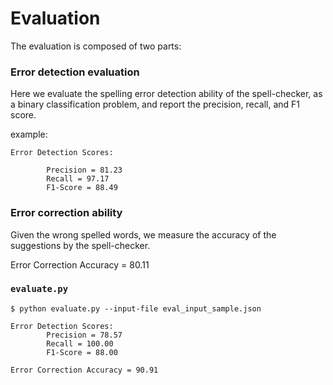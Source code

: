 # Evaluation

The evaluation is composed of two parts: 

### Error detection evaluation

Here we evaluate the spelling error detection ability of the spell-checker, as a binary classification problem, and report the precision, recall, and F1 score.


example:

```
Error Detection Scores:

        Precision = 81.23
        Recall = 97.17
        F1-Score = 88.49
```


### Error correction ability

Given the wrong spelled words, we measure the accuracy of the suggestions by the spell-checker.

Error Correction Accuracy = 80.11


### `evaluate.py`

```shell
$ python evaluate.py --input-file eval_input_sample.json

Error Detection Scores:
        Precision = 78.57
        Recall = 100.00
        F1-Score = 88.00

Error Correction Accuracy = 90.91
```
